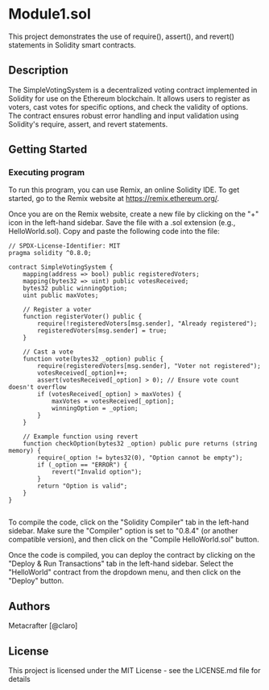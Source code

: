 # Module1.sol

This project demonstrates the use of require(), assert(), and revert() statements in Solidity smart contracts.

## Description

The SimpleVotingSystem is a decentralized voting contract implemented in Solidity for use on the Ethereum blockchain. It allows users to register as voters, cast votes for specific options, and check the validity of options. The contract ensures robust error handling and input validation using Solidity's require, assert, and revert statements.

## Getting Started

### Executing program

To run this program, you can use Remix, an online Solidity IDE. To get started, go to the Remix website at https://remix.ethereum.org/.

Once you are on the Remix website, create a new file by clicking on the "+" icon in the left-hand sidebar. Save the file with a .sol extension (e.g., HelloWorld.sol). Copy and paste the following code into the file:

```
// SPDX-License-Identifier: MIT
pragma solidity ^0.8.0;

contract SimpleVotingSystem {
    mapping(address => bool) public registeredVoters;
    mapping(bytes32 => uint) public votesReceived;
    bytes32 public winningOption;
    uint public maxVotes;

    // Register a voter
    function registerVoter() public {
        require(!registeredVoters[msg.sender], "Already registered");
        registeredVoters[msg.sender] = true;
    }

    // Cast a vote
    function vote(bytes32 _option) public {
        require(registeredVoters[msg.sender], "Voter not registered");
        votesReceived[_option]++;
        assert(votesReceived[_option] > 0); // Ensure vote count doesn't overflow
        if (votesReceived[_option] > maxVotes) {
            maxVotes = votesReceived[_option];
            winningOption = _option;
        }
    }

    // Example function using revert
    function checkOption(bytes32 _option) public pure returns (string memory) {
        require(_option != bytes32(0), "Option cannot be empty");
        if (_option == "ERROR") {
            revert("Invalid option");
        }
        return "Option is valid";
    }
}


```

To compile the code, click on the "Solidity Compiler" tab in the left-hand sidebar. Make sure the "Compiler" option is set to "0.8.4" (or another compatible version), and then click on the "Compile HelloWorld.sol" button.

Once the code is compiled, you can deploy the contract by clicking on the "Deploy & Run Transactions" tab in the left-hand sidebar. Select the "HelloWorld" contract from the dropdown menu, and then click on the "Deploy" button.

## Authors

Metacrafter
[@claro]


## License

This project is licensed under the MIT License - see the LICENSE.md file for details
